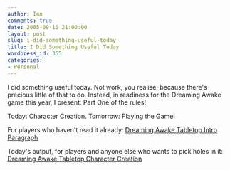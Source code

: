 ```yaml
---
author: Ian
comments: true
date: 2005-09-15 21:00:00
layout: post
slug: i-did-something-useful-today
title: I Did Something Useful Today
wordpress_id: 355
categories:
- Personal
---
```


I did something useful today.  Not work, you realise, because there's precious little of that to do.  Instead, in readiness for the Dreaming Awake game this year, I present: Part One of the rules!  

Today: Character Creation.  Tomorrow: Playing the Game!  

For players who haven't read it already: <a href="http://ianrenton.com/rpgs/dreaming-awake-tabletop-intro-paragraph/">Dreaming Awake Tabletop Intro Paragraph</a>  

Today's output, for players and anyone else who wants to pick holes in it: <a href="http://ianrenton.com/rpgs/dreaming-awake-tabletop-character-creation/">Dreaming Awake Tabletop Character Creation</a>
